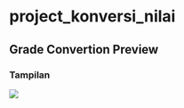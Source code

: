 # project_konversi_nilai

## Grade Convertion Preview
### Tampilan
<img src="Hasil Tampilan/tampilan_php_native.jpg" />
